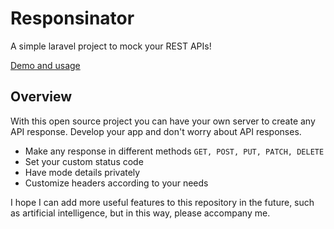# Responsinator

A simple laravel project to mock your REST APIs!

[Demo and usage](https://responsinator.majid-gholamheidari.ir/)

## Overview

With this open source project you can have your own server to create any API response.
Develop your app and don't worry about API responses.

- Make any response in different methods
``` GET, POST, PUT, PATCH, DELETE ```
- Set your custom status code
- Have mode details privately
- Customize headers according to your needs

I hope I can add more useful features to this repository in the future, such as artificial intelligence, but in this way, please accompany me.
